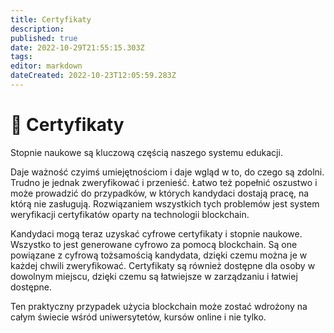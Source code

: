 ```yaml
---
title: Certyfikaty
description: 
published: true
date: 2022-10-29T21:55:15.303Z
tags: 
editor: markdown
dateCreated: 2022-10-23T12:05:59.283Z
---
```


# 📰 Certyfikaty
Stopnie naukowe są kluczową częścią naszego systemu edukacji.

Daje ważność czyimś umiejętnościom i daje wgląd w to, do czego są zdolni. Trudno je jednak zweryfikować i przenieść. Łatwo też popełnić oszustwo i może prowadzić do przypadków, w których kandydaci dostają pracę, na którą nie zasługują. Rozwiązaniem wszystkich tych problemów jest system weryfikacji certyfikatów oparty na technologii blockchain.

Kandydaci mogą teraz uzyskać cyfrowe certyfikaty i stopnie naukowe. Wszystko to jest generowane cyfrowo za pomocą blockchain. Są one powiązane z cyfrową tożsamością kandydata, dzięki czemu można je w każdej chwili zweryfikować. Certyfikaty są również dostępne dla osoby w dowolnym miejscu, dzięki czemu są łatwiejsze w zarządzaniu i łatwiej dostępne.

Ten praktyczny przypadek użycia blockchain może zostać wdrożony na całym świecie wśród uniwersytetów, kursów online i nie tylko.